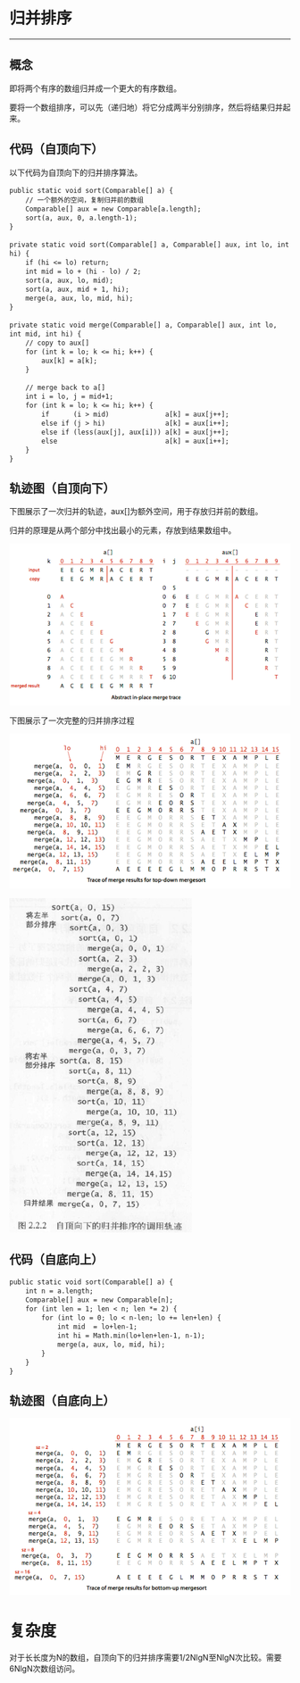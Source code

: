 # 归并排序

---

## 概念

即将两个有序的数组归并成一个更大的有序数组。

要将一个数组排序，可以先（递归地）将它分成两半分别排序，然后将结果归并起来。

## 代码（自顶向下）

以下代码为自顶向下的归并排序算法。

```
public static void sort(Comparable[] a) {
    // 一个额外的空间，复制归并前的数组
    Comparable[] aux = new Comparable[a.length];
    sort(a, aux, 0, a.length-1);
}

private static void sort(Comparable[] a, Comparable[] aux, int lo, int hi) {
    if (hi <= lo) return;
    int mid = lo + (hi - lo) / 2;
    sort(a, aux, lo, mid);
    sort(a, aux, mid + 1, hi);
    merge(a, aux, lo, mid, hi);
}

private static void merge(Comparable[] a, Comparable[] aux, int lo, int mid, int hi) {
    // copy to aux[]
    for (int k = lo; k <= hi; k++) {
        aux[k] = a[k]; 
    }

    // merge back to a[]
    int i = lo, j = mid+1;
    for (int k = lo; k <= hi; k++) {
        if      (i > mid)              a[k] = aux[j++];
        else if (j > hi)               a[k] = aux[i++];
        else if (less(aux[j], aux[i])) a[k] = aux[j++];
        else                           a[k] = aux[i++];
    }
}
```

## 轨迹图（自顶向下）

下图展示了一次归并的轨迹，aux\[\]为额外空间，用于存放归并前的数组。

归并的原理是从两个部分中找出最小的元素，存放到结果数组中。

![](/assets/merge_trace1.png)

下图展示了一次完整的归并排序过程

![](/assets/merge_trace2.png)

![](/assets/merge_trace3.png)

## 代码（自底向上）

```
public static void sort(Comparable[] a) {
    int n = a.length;
    Comparable[] aux = new Comparable[n];
    for (int len = 1; len < n; len *= 2) {
        for (int lo = 0; lo < n-len; lo += len+len) {
            int mid  = lo+len-1;
            int hi = Math.min(lo+len+len-1, n-1);
            merge(a, aux, lo, mid, hi);
        }
    }
}
```

## 轨迹图（自底向上）

![](/assets/merge_trace4.png)

# 复杂度

对于长长度为N的数组，自顶向下的归并排序需要1/2NlgN至NlgN次比较。需要6NlgN次数组访问。

